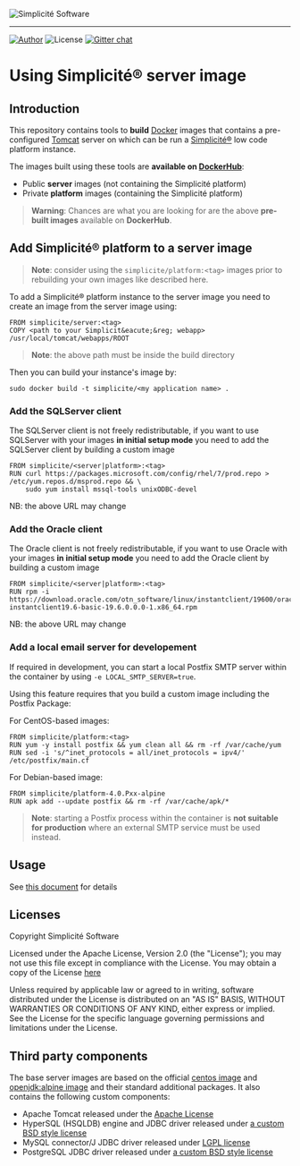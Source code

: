 ![Simplicit&eacute; Software](https://www.simplicite.io/resources/logos/logo250.png)
* * *

<a href="https://www.simplicite.io"><img src="https://img.shields.io/badge/author-Simplicite_Software-blue.svg?style=flat-square" alt="Author"></a>&nbsp;<img src="https://img.shields.io/badge/license-Apache--2.0-orange.svg?style=flat-square" alt="License"> [![Gitter chat](https://badges.gitter.im/org.png)](https://gitter.im/simplicite/Lobby)

Using Simplicit&eacute;&reg; server image
=========================================

Introduction
------------

This repository contains tools to **build** [Docker](http://www.docker.com) images that contains a pre-configured
[Tomcat](http://tomcat.apache.org/) server on which can be run a [Simplicit&eacute;&reg;](http://www.simplicitesoftware.com)
low code platform instance.

The images built using these tools are **available on [DockerHub](https://hub.docker.com/r/simplicite/)**:

- Public **server** images (not containing the Simplicit&eacute; platform)
- Private **platform** images (containing the Simplicit&eacute; platform)

> **Warning**: Chances are what you are looking for are the above **pre-built images** available on **DockerHub**.

Add Simplicit&eacute;&reg; platform to a server image
-----------------------------------------------------

> **Note**: consider using the `simplicite/platform:<tag>` images prior to rebuilding your own images like described here.

To add a Simplicit&eacute;&reg; platform instance to the server image you need to create an image from the server image using:

```
FROM simplicite/server:<tag>
COPY <path to your Simplicit&eacute;&reg; webapp> /usr/local/tomcat/webapps/ROOT
```

> **Note**: the above path must be inside the build directory

Then you can build your instance's image by:

	sudo docker build -t simplicite/<my application name> .

### Add the SQLServer client

The SQLServer client is not freely redistributable, if you want to use SQLServer with your images **in initial setup mode** you need to add the SQLServer client by building a custom image

```
FROM simplicite/<server|platform>:<tag>
RUN curl https://packages.microsoft.com/config/rhel/7/prod.repo > /etc/yum.repos.d/msprod.repo && \
    sudo yum install mssql-tools unixODBC-devel
```

NB: the above URL may change

### Add the Oracle client

The Oracle client is not freely redistributable, if you want to use Oracle with your images **in initial setup mode** you need to add the Oracle client by building a custom image

```
FROM simplicite/<server|platform>:<tag>
RUN rpm -i https://download.oracle.com/otn_software/linux/instantclient/19600/oracle-instantclient19.6-basic-19.6.0.0.0-1.x86_64.rpm
```

NB: the above URL may change

### Add a local email server for developement

If required in development, you can start a local Postfix SMTP server within the container by using `-e LOCAL_SMTP_SERVER=true`.

Using this feature requires that you build a custom image including the Postfix Package:

For CentOS-based images:

```
FROM simplicite/platform:<tag>
RUN yum -y install postfix && yum clean all && rm -rf /var/cache/yum
RUN sed -i 's/^inet_protocols = all/inet_protocols = ipv4/' /etc/postfix/main.cf
```

For Debian-based image:

```
FROM simplicite/platform-4.0.Pxx-alpine
RUN apk add --update postfix && rm -rf /var/cache/apk/*
```

> **Note**: starting a Postfix process within the container is **not suitable for production** where an external SMTP service must be used instead.

Usage
-----

See [this document](https://docs.simplicite.io/documentation/90-operation/docker.md) for details

Licenses
--------

Copyright Simplicit&eacute; Software

Licensed under the Apache License, Version 2.0 (the "License");
you may not use this file except in compliance with the License.
You may obtain a copy of the License [here](http://www.apache.org/licenses/LICENSE-2.0)

Unless required by applicable law or agreed to in writing, software
distributed under the License is distributed on an "AS IS" BASIS,
WITHOUT WARRANTIES OR CONDITIONS OF ANY KIND, either express or implied.
See the License for the specific language governing permissions and
limitations under the License.

Third party components
----------------------

The base server images are based on the official [centos image](https://hub.docker.com/_/centos/) and [openjdk:alpine image](https://hub.docker.com/_/openjdk/)
and their standard additional packages. It also contains the following custom components:

- Apache Tomcat released under the [Apache License](http://www.apache.org/licenses/LICENSE-2.0)
- HyperSQL (HSQLDB) engine and JDBC driver released under [a custom BSD style license](http://hsqldb.org/web/hsqlLicense.html)
- MySQL connector/J JDBC driver released under [LGPL license](https://www.gnu.org/licenses/lgpl-3.0.en.html)
- PostgreSQL JDBC driver released under [a custom BSD style license](https://jdbc.postgresql.org/about/license.html)
